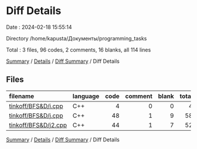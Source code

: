 # Diff Details

Date : 2024-02-18 15:55:14

Directory /home/kapusta/Документы/programming_tasks

Total : 3 files,  96 codes, 2 comments, 16 blanks, all 114 lines

[Summary](results.md) / [Details](details.md) / [Diff Summary](diff.md) / Diff Details

## Files
| filename | language | code | comment | blank | total |
| :--- | :--- | ---: | ---: | ---: | ---: |
| [tinkoff/BFS&D/i.cpp](/tinkoff/BFS&D/i.cpp) | C++ | 4 | 0 | 0 | 4 |
| [tinkoff/BFS&D/j.cpp](/tinkoff/BFS&D/j.cpp) | C++ | 48 | 1 | 9 | 58 |
| [tinkoff/BFS&D/j2.cpp](/tinkoff/BFS&D/j2.cpp) | C++ | 44 | 1 | 7 | 52 |

[Summary](results.md) / [Details](details.md) / [Diff Summary](diff.md) / Diff Details